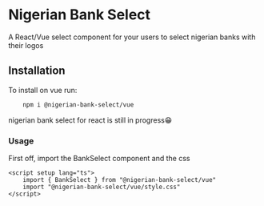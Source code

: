 # Nigerian Bank Select
A React/Vue select component for your users to select nigerian banks with their logos

## Installation
To install on vue run:
```bash
    npm i @nigerian-bank-select/vue
```

nigerian bank select for react is still in progress😁

### Usage
First off, import the BankSelect component and the css
```vue
<script setup lang="ts">
    import { BankSelect } from "@nigerian-bank-select/vue"
    import "@nigerian-bank-select/vue/style.css"
</script>
```